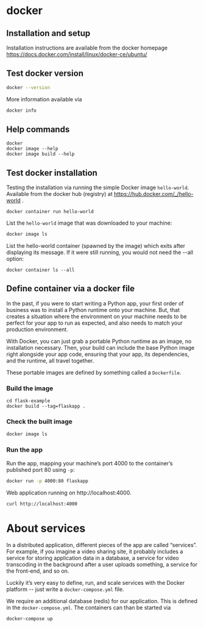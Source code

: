 # docker

## Installation and setup
Installation instructions are available from the docker homepage
https://docs.docker.com/install/linux/docker-ce/ubuntu/

## Test docker version
```bash
docker --version
```
More information available via
```bash
docker info
```

## Help commands
```
docker
docker image --help
docker image build --help
```

## Test docker installation
Testing the installation via running the simple Docker image `hello-world`.
Available from the docker hub (registry) at https://hub.docker.com/_/hello-world .
```
docker container run hello-world
```

List the `hello-world` image that was downloaded to your machine:
```bash
docker image ls
```
List the hello-world container (spawned by the image) which exits after displaying its message. If it were still running, you would not need the --all option:
```
docker container ls --all
```

## Define container via a docker file
In the past, if you were to start writing a Python app, your first order of business was to install a Python runtime onto your machine. But, that creates a situation where the environment on your machine needs to be perfect for your app to run as expected, and also needs to match your production environment.

With Docker, you can just grab a portable Python runtime as an image, no installation necessary. Then, your build can include the base Python image right alongside your app code, ensuring that your app, its dependencies, and the runtime, all travel together.

These portable images are defined by something called a `Dockerfile`.

### Build the image
```
cd flask-example
docker build --tag=flaskapp .
```
### Check the built image
```bash
docker image ls
```

### Run the app
Run the app, mapping your machine’s port 4000 to the container’s published port 80 using `-p`:
```bash
docker run -p 4000:80 flaskapp
```
Web application running on http://localhost:4000.
```bash
curl http://localhost:4000
```

# About services
In a distributed application, different pieces of the app are called “services”. For example, if you imagine a video sharing site, it probably includes a service for storing application data in a database, a service for video transcoding in the background after a user uploads something, a service for the front-end, and so on.

Luckily it’s very easy to define, run, and scale services with the Docker platform -- just write a `docker-compose.yml` file.

We require an additional database (redis) for our application.
This is defined in the `docker-compose.yml`. 
The containers can than be started via
```
docker-compose up
```

